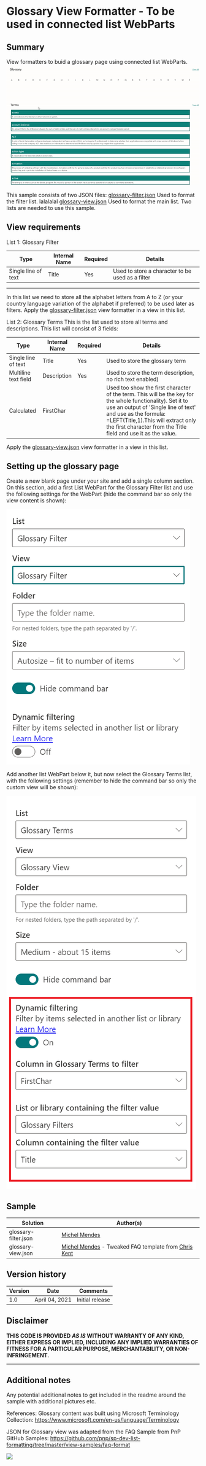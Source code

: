 # Glossary View Formatter - To be used in connected list WebParts

## Summary
View formatters to buid a glossary page using connected list WebParts. 
![Filtered Glossary](images/filteredGlossary.gif)

This sample consists of two JSON files:
[glossary-filter.json](./glossary-filter.json) Used to format the filter list. lalalalal
[glossary-view.json](./glossary-view.json) Used to format the main list.
Two lists are needed to use this sample.

## View requirements

List 1: Glossary Filter

Type|Internal Name|Required|Details
-----|----------|--------|--------
Single line of text|Title|Yes|Used to store a character to be used as a filter

---
In this list we need to store all the alphabet letters from A to Z (or your country language variation of the alphabet if preferred) to be used later as filters.
Apply the [glossary-filter.json](./glossary-filter.json) view formatter in a view in this list.

List 2: Glossary Terms
This is the list used to store all terms and descriptions. This list will consist of 3 fields:

Type|Internal Name|Required|Details
-----|----------|--------|--------
Single line of text|Title|Yes|Used to store the glossary term
Multiline text field| Description|Yes|Used to store the term description, no rich text enabled)
Calculated|FirstChar| |Used too show the first character of the term. This will be the key for the whole functionality). Set it to use an output of 'Single line of text' and use as the formula: =LEFT(Title,1).This will extract only the first character from the Title field and use it as the value. 
Apply the [glossary-view.json](./glossary-view.json) view formatter in a view in this list.

## Setting up the glossary page

Create a new blank page under your site and add a single column section.
On this section, add a first List WebPart for the Glossary Filter list and use the following settings for the WebPart (hide the command bar so only the view content is shown):

![Filtered Glossary](images/gFilterWPSetup.PNG)

Add another list WebPart below it, but now select the Glossary Terms list, with the following settings (remember to hide the command bar so only the custom view will be shown):

![Filtered Glossary](images/gTermsWPSetup.PNG)

## Sample

Solution|Author(s)
--------|---------
glossary-filter.json |  [Michel Mendes](https://twitter.com/michelcarlo)
glossary-view.json | [Michel Mendes](https://twitter.com/michelcarlo) - Tweaked FAQ template from [Chris Kent](https://twitter.com/theChrisKent)

## Version history

Version|Date|Comments
-------|----|--------
1.0|April 04, 2021|Initial release

## Disclaimer
**THIS CODE IS PROVIDED *AS IS* WITHOUT WARRANTY OF ANY KIND, EITHER EXPRESS OR IMPLIED, INCLUDING ANY IMPLIED WARRANTIES OF FITNESS FOR A PARTICULAR PURPOSE, MERCHANTABILITY, OR NON-INFRINGEMENT.**

---

## Additional notes
Any potential additional notes to get included in the readme around the sample with additional pictures etc.

References:
Glossary content was built using Microsoft Terminology Collection:
https://www.microsoft.com/en-us/language/Terminology

JSON for Glossary view was adapted from the FAQ Sample from PnP GitHub Samples:
https://github.com/pnp/sp-dev-list-formatting/tree/master/view-samples/faq-format


<img src="https://telemetry.sharepointpnp.com/sp-dev-list-formatting/view-samples/readme-template" />
